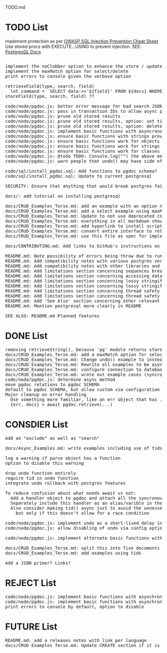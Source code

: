 TODO.md

# TODO List

implement protection as per [OWASP SQL Injection Prevention Cheat Sheet](https://github.com/OWASP/CheatSheetSeries/blob/master/cheatsheets/SQL_Injection_Prevention_Cheat_Sheet.md)
Use stored procs with EXECUTE...USING to prevent injection. SEE: [PostgresQL Docs](https://www.postgresql.org/docs/11/plpgsql-statements.html#PLPGSQL-STATEMENTS-EXECUTING-DYN)
<pre>

implement the noClobber option to enhance the store / update function
implement the maxMatch option for select/delete
print errors to console given the verbose option

retrieveField(type, search, field)
  let command = `SELECT data->>'${field}' FROM ${docs} WHERE name = '${name}' AND meta = '${meta}';`;
storeField(type, search, field) ??

code/node/pgdoc.js: better error message for bad search JSON object, missing quotes on field name
code/node/pgdoc.js: pass in transaction IDs to allow async polling for return values / error codes
code/node/pgdoc.js: prune old stored results
code/node/pgdoc.js: prune old stored results, option: set time to keep alive
code/node/pgdoc.js: prune old stored results, option: delete on successful read
code/node/pgdoc.js: implement basic functions with asyncronous execution using async/await
code/node/pgdoc.js: ensure basic functions with strings provided instead
code/node/pgdoc.js: ensure basic functions work for objects
code/node/pgdoc.js: ensure basic functions work for strings
code/node/pgdoc.js: ensure basic functions work for classes
code/node/pgdoc.js: @todo TODO: Console.log("") the above message, instructions and then exit only when script is run directly in node.
code/node/pgdoc.js: warn people that undo() may have side effects if other servers have already relied on the data

code/sql/install_pgdoc.sql: Add functions to pgdoc schema?
code/sql/install_pgdoc.sql: Update to current postgresql

SECURITY: Ensure that anything that would break postgres fails with an error code. Validate everything that would be passed through.

docs/: add tutorial on installing postgresql

docs/CRUD_Examples_Terse.md: add an example with an option noClobber to prevent overwrites
docs/CRUD_Examples_Terse.md: add a select example using maxMatch option
docs/CRUD_Examples_Terse.md: Update to not use deprecated connectionString
docs/CRUD_Examples_Terse.md: everything in all markdown should not require horizontal scrolling on a normal sized window
docs/CRUD_Examples_Terse.md: add hyperlink to install script reference
docs/CRUD_Examples_Terse.md: convert entire interface to return an object, and previous values stored in a standard member of that object, like .doc.
docs/CRUD_Examples_Terse.md: use this file as spec for implemention (once finalized and an async method is decided)

docs/CONTRIBUTING.md: Add links to GitHub's instructions on how to submit a pull request

README.md: Note possibility of errors being throw due to running out of memory, call stack depth, etc.
README.md: Add compatibility notes with various postgres versions
README.md: Add compatibility notes with other libraries and modules such as pg-connect
README.md: Add limitations section concerning sequences breaking at scale
README.md: Add limitations section concerning accessing data store in db by other means
README.md: Add limitations section concerning lossy stringification around ES 6+ classes
README.md: Add limitations section concerning lossy stringification around circle references
README.md: Add limitations section concerning thread safety of undo() in languages other then javascript
README.md: Add limitations section concerning thread safety of errorCode() in languages other then javascript
README.md: Add 'See Also' section concerning other relevant projects and modules
README.md: Mention postgresql more clearly in README

SEE ALSO: README.md Planned features
</pre>

# DONE List

<pre>
removing retrieveString(), because 'pg' module returns stored JSONB as an object
docs/CRUD_Examples_Terse.md: add a maxMatch option for select/delete
docs/CRUD_Examples_Terse.md: Change undo() example to instead use options
docs/CRUD_Examples_Terse.md: Rewrite all examples to be asyncrounous!
docs/CRUD_Examples_Terse.md: configure connection to database
docs/CRUD_Examples_Terse.md: wrote out example cases (syncronous)
code/node/pgdoc.js: determine async method
move pgdoc relations to pgdoc SCHEMA
default to pgdoc SCHEMA, but allow custom via configuration
Major cleanup on error handling
  Use something more familiar, like an err object that has .id, .message, etc.
  {err, docs} = await pgdoc.retrieve(...)
</pre>

# CONSDIER List

<pre>
Add an "exclude" as well as "search"

docs/Async_Examples.md: write examples including use of tids

log a warning if parse object has a function
option to disable this warning

drop undo function entirely
require tid in undo function
integrate undo rollback with postgres features

To reduce confusion about what needs await vs not:
  Add a handler object to pgdoc and attach all the syncronous error handling related functions to it.
  Separately include this handler as an alias/varible in the examples
  Also consider making tid() async just to avoid the unnessesary error on await
    but only if this doesn't allow for a race condition

code/node/pgdoc.js: implement undo as a short-lived delay in execution that is flushed immediately if flush() is called or another db call is made.
code/node/pgdoc.js: allow disabling of undo via config option

code/node/pgdoc.js: implement alternate basic functions with catchable exceptions?

docs/CRUD_Examples_Terse.md: split this into five documents or more, with next/previous/up hyperlink buttons
docs/CRUD_Examples_Terse.md: add examples using tids

Add a JSON primer? Links?
</pre>

# REJECT List

<pre>
code/node/pgdoc.js: implement basic functions with asynchronous execution using callbacks
code/node/pgdoc.js: implement basic functions with asynchronous execution using (only) promises
print errors to console by default, option to disable
</pre>

# FUTURE List

<pre>
README.md: add a releases notes with link per language
docs/CRUD_Examples_Terse.md: Update CREATE section if it is clear that we have validated everything they might pass us.
</pre>
